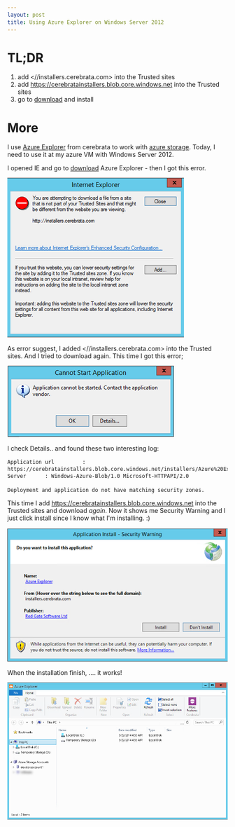 ```yaml
---
layout: post
title: Using Azure Explorer on Windows Server 2012
---
```


# TL;DR

1. add <//installers.cerebrata.com> into the Trusted sites
2. add <https://cerebratainstallers.blob.core.windows.net> into the Trusted sites
3. go to [download][] and install

# More

I use [Azure Explorer][] from cerebrata to work with [azure storage][storage]. Today, I need to use it at my azure VM with Windows Server 2012.

I opened IE and go to [download][] Azure Explorer - then I got this error.

![error 1](https://raw.githubusercontent.com/jittuu/jittuu.github.com/master/images/azure-explorer-1.png)

As error suggest, I added <//installers.cerebrata.com> into the Trusted sites. And I tried to download again. This time I got this error;

![error 2](https://raw.githubusercontent.com/jittuu/jittuu.github.com/master/images/azure-explorer-2.png)

I check Details.. and found these two interesting log:

```
Application url			: https://cerebratainstallers.blob.core.windows.net/installers/Azure%20Explorer/production/1.0.0.529/Cerebrata.AzureExplorer.UI.exe.manifest
Server		: Windows-Azure-Blob/1.0 Microsoft-HTTPAPI/2.0

Deployment and application do not have matching security zones.
```

This time I add <https://cerebratainstallers.blob.core.windows.net> into the Trusted sites and download _again_. Now it shows me Security Warning and I just click install since I know what I'm installing. :)

![security warning](https://raw.githubusercontent.com/jittuu/jittuu.github.com/master/images/azure-explorer-3.png)

When the installation finish, .... it works!

![working](https://raw.githubusercontent.com/jittuu/jittuu.github.com/master/images/azure-explorer-4.png)

[azure explorer]: //www.cerebrata.com/products/azure-explorer/introduction
[storage]: //azure.microsoft.com/en-us/services/storage/
[download]: //www.cerebrata.com/download/azure-explorer
